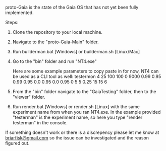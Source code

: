 proto-Gaia is the state of the Gaia OS that has not yet been fully implemented.


Steps:

1. Clone the repository to your local machine.

2. Navigate to the "proto-Gaia-Main" folder.

3. Run builderman.bat [Windows] or builderman.sh [Linux/Mac]

4. Go to the "bin" folder and run "NT4.exe"

	Here are some example parameters to copy paste in for now, NT4 can be used as a CLI tool as well:
		testermon 4 25 100 100 0 9000 0.99 0.95 0.99 0.95 0.0 0.95 0.0 0.95 0 5 5 0.25 15 15 6

5. From the "bin" folder navigate to the "GaiaTesting" folder, then to the "viewer" folder.

6. Run render.bat [Windows] or render.sh [Linux] with the same experiment name from when you ran NT4.exe. In the example provided "testerman" is the experiment name, so here you type "render testerman" in the console.

If something doesn't work or there is a discrepency please let me know at briarfisk@gmail.com so the issue can be investigated and the reason figured out. 